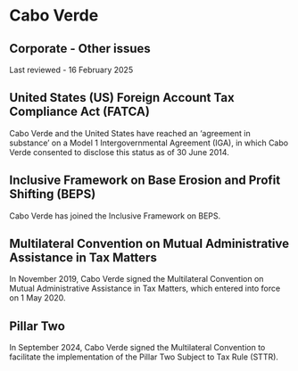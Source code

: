 # Cabo Verde
## Corporate - Other issues
Last reviewed - 16 February 2025
## United States (US) Foreign Account Tax Compliance Act (FATCA)
Cabo Verde and the United States have reached an ‘agreement in substance’ on a Model 1 Intergovernmental Agreement (IGA), in which Cabo Verde consented to disclose this status as of 30 June 2014.
## Inclusive Framework on Base Erosion and Profit Shifting (BEPS)
Cabo Verde has joined the Inclusive Framework on BEPS.
## Multilateral Convention on Mutual Administrative Assistance in Tax Matters
In November 2019, Cabo Verde signed the Multilateral Convention on Mutual Administrative Assistance in Tax Matters, which entered into force on 1 May 2020.
## Pillar Two
In September 2024, Cabo Verde signed the Multilateral Convention to facilitate the implementation of the Pillar Two Subject to Tax Rule (STTR).
